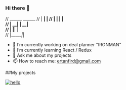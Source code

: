 ### Hi there 👋

//  ______ ______ 
//  |  ____|  ____|
//  | |__  | |__   
//  |  __| |  __|  
//  | |____| |     
//  |______|_|     
                
                


- 🔭 I’m currently working on deal planner "IRONMAN"
- 🌱 I’m currently learning React / Redux
- 💬 Ask me about my projects
- 📫 How to reach me: ertanfird@gmail.com

##My projects

[![hello]()]([https://ertanfird.github.io/portfolio/](https://ertanfird.github.io/portfolio/))

